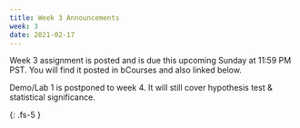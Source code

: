 ```yaml
---
title: Week 3 Announcements
week: 3
date: 2021-02-17
---
```


Week 3 assignment is posted and is due this upcoming Sunday at 11:59 PM PST. You will find it posted in bCourses and also linked below.

Demo/Lab 1 is postponed to week 4. It will still cover hypothesis test & statistical significance. 

{: .fs-5 }
